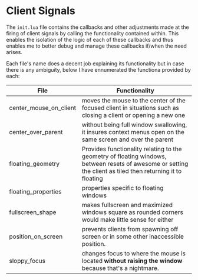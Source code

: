 # Client Signals 

The `init.lua` file contains the callbacks and other adjustments made at the firing of client signals by calling the functionality contained within. This enables the isolation of the logic of each of these callbacks and thus enables me to better debug and manage these callbacks if/when the need arises. 

Each file's name does a decent job explaining its functionality but in case there is any ambiguity, below I have ennumerated the functiona provided by each:

| File                   | Functionality                                                                                                                                               |
| ---------------------- | ----------------------------------------------------------------------------------------------------------------------------------------------------------- |
| center_mouse_on_client | moves the mouse to the center of the focused client in situations such as closing a client or opening a new one                                             |
| center_over_parent     | without being full window swallowing, it insures context menus open on the same screen and over the parent                                                  |
| floating_geometry      | Provides functionality relating to the geometry of floating windows, between resets of awesome or setting the client as tiled then returning it to floating |
| floating_properties    | properties specific to floating windows                                                                                                                     |
| fullscreen_shape       | makes fullscreen and maximized windows square as rounded corners would make little sense for either                                                         |
| position_on_screen     | prevents clients from spawning off screen or in some other inaccessible position.                                                                           |
| sloppy_focus           | changes focus to where the mouse is located **without raising the window** because that's a nightmare.                                                      |